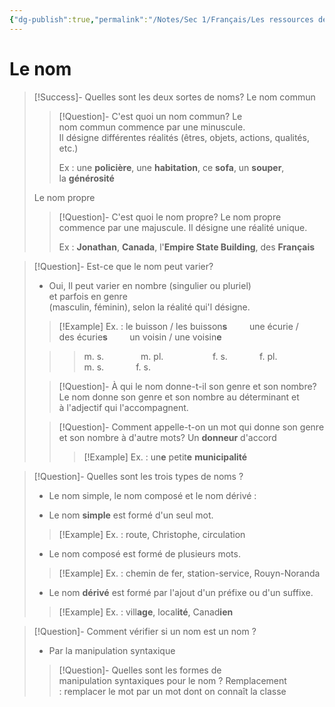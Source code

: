 ```yaml
---
{"dg-publish":true,"permalink":"/Notes/Sec 1/Français/Les ressources de la langue/Les classes de mots/Le nom/"}
---
```


# Le nom

>[!Success]- Quelles sont les deux sortes de noms?
>Le nom commun
>>[!Question]- C'est quoi un nom commun?
>>Le nom commun commence par une minuscule. Il désigne différentes réalités (êtres, objets, actions, qualités, etc.)
>>
>>Ex : une **policière**, une **habitation**, ce **sofa**, un **souper**, la **générosité**
>
>Le nom propre
>>[!Question]- C'est quoi le nom propre?
>>Le nom propre commence par une majuscule. Il désigne une réalité unique.
 >>
 >>Ex : **Jonathan**, **Canada**, l'**Empire State Building**, des **Français**

>[!Question]- Est-ce que le nom peut varier?
>
>- Oui, Il peut varier en nombre (singulier ou pluriel) et parfois en genre (masculin, féminin), selon la réalité qui'l désigne.
>
>>[!Example] Ex. : le buisson / les buisson**s**         une écurie / des écurie**s**         un voisin / une voisin**e**
>
>>>m. s.                      m. pl.                    f. s.             f. pl.                   m. s.             f. s.
>
>>[!Question]- À qui le nom donne-t-il son genre et son nombre?
>>Le nom donne son genre et son nombre au déterminant et à l'adjectif qui l'accompagnent. 
>
>>[!Question]- Comment appelle-t-on un  mot qui donne son genre et son nombre à d'autre mots?
>>Un **donneur** d'accord
>>>[!Example] Ex. : un**e** petit**e** **municipalité**

>[!Question]- Quelles sont les trois types de noms ?
>
>- Le nom simple, le nom composé et le nom dérivé :
>
>- Le nom **simple** est formé d'un seul mot.
>
>>[!Example] Ex. : route, Christophe, circulation
>
>- Le nom composé est formé de plusieurs mots.
>
>>[!Example] Ex. : chemin de fer, station-service, Rouyn-Noranda
>
>- Le nom **dérivé** est formé par l'ajout d'un préfixe ou d'un suffixe.
>
>>[!Example] Ex. : vill**age**, local**ité**, Canad**ien**

>[!Question]- Comment vérifier si un nom est un nom ?
>- Par la manipulation syntaxique
>>[!Question]- Quelles sont les formes de manipulation syntaxiques pour le nom ?
>>Remplacement : remplacer le mot par un mot dont on connaît la classe
